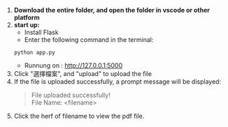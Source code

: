 1. **Download the entire folder, and open the folder in vscode or other platform**
2. **start up:**
   - Install Flask
   - Enter the following command in the terminal:
   ```
   python app.py
   ```
   - Runnung on : http://127.0.0.1:5000
3.   Click "選擇檔案", and "upload" to upload the file
4.   If the file is uploaded successfully, a prompt message will be displayed:  
     >File uploaded successfully!   
     File Name: \<filename\>
5. Click the herf of filename to view the pdf file.
